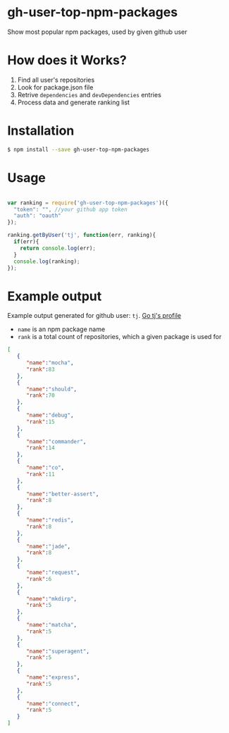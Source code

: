 # gh-user-top-npm-packages
Show most popular npm packages, used by given github user

# How does it Works?

1. Find all user's repositories
2. Look for package.json file
3. Retrive  `dependencies` and `devDependencies` entries
4. Process data and generate ranking list

# Installation

```sh
$ npm install --save gh-user-top-npm-packages
```
# Usage
```js

var ranking = require('gh-user-top-npm-packages')({
  "token": "", //your github app token
  "auth": "oauth"
});

ranking.getByUser('tj', function(err, ranking){
  if(err){
    return console.log(err);
  }
  console.log(ranking);
});

```

# Example output

Example output generated for github user: `tj`.
[Go tj's profile][tj]
- `name` is an npm package name
- `rank` is a total count of repositories, which a given package is used for

``` json
[
   {
      "name":"mocha",
      "rank":83
   },
   {
      "name":"should",
      "rank":70
   },
   {
      "name":"debug",
      "rank":15
   },
   {
      "name":"commander",
      "rank":14
   },
   {
      "name":"co",
      "rank":11
   },
   {
      "name":"better-assert",
      "rank":8
   },
   {
      "name":"redis",
      "rank":8
   },
   {
      "name":"jade",
      "rank":8
   },
   {
      "name":"request",
      "rank":6
   },
   {
      "name":"mkdirp",
      "rank":5
   },
   {
      "name":"matcha",
      "rank":5
   },
   {
      "name":"superagent",
      "rank":5
   },
   {
      "name":"express",
      "rank":5
   },
   {
      "name":"connect",
      "rank":5
   }
]
  ```

   [tj]: <https://github.com/tj>


